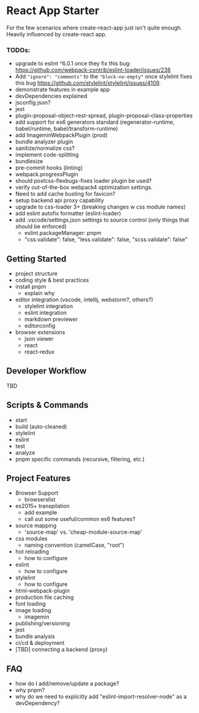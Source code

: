 # React App Starter
For the few scenarios where create-react-app just isn't quite enough. Heavily influenced by create-react app.

### TODOs:
- upgrade to eslint ^6.0.1 once they fix this bug: https://github.com/webpack-contrib/eslint-loader/issues/238
- Add `"ignore": "comments"` to the `"block-no-empty"` once stylelint fixes
this bug https://github.com/stylelint/stylelint/issues/4109.
- demonstrate features in example app
- devDependencies explained
- jsconfig.json?
- jest
- plugin-proposal-object-rest-spread, plugin-proposal-class-properties
- add support for es6 generators standard (regenerator-runtime, babel/runtime, babel/transform-runtime)
- add ImageminWebpackPlugin (prod)
- bundle analyzer plugin
- sanitize/normalize css?
- implement code-splitting
- bundlesize
- pre-commit hooks (linting)
- webpack.progressPlugin
- should postcss-flexbugs-fixes loader plugin be used?
- verify out-of-the-box webpack4 optimization settings.
- Need to add cache busting for favicon?
- setup backend api proxy capability
- upgrade to css-loader 3+ (breaking changes w css module names)
- add eslint autofix formatter (eslint-loader)
- add .vscode/settings.json settings to source control (only things that should be enforced)
    - eslint.packageManager: pnpm
    - "css.validate": false, "less.validate": false, "scss.validate": false"

## Getting Started
- project structure
- coding style & best practices
- install pnpm
    - explain why
- editor integration (vscode, intellij, webstorm?, others?)
    - stylelint integration
    - eslint integration
    - markdown previewer
    - editorconfig
- browser extensions
    - json viewer
    - react
    - react-redux

## Developer Workflow
TBD

## Scripts & Commands
- start
- build (auto-cleaned)
- stylelint
- eslint
- test
- analyze
- pnpm specific commands (recursive, filtering, etc.)

## Project Features
- Browser Support
    - browserslist
- es2015+ transpilation
    - add example
    - call out some useful/common es6 features?
- source mapping
    - 'source-map' vs. 'cheap-module-source-map'
- css modules
    - naming convention (camelCase, "root")
- hot reloading
    - how to configure
- eslint
    - how to configure
- stylelint
    - how to configure
- html-webpack-plugin
- production file caching
- font loading
- image loading
    - imagemin
- publishing/versioning
- jest
- bundle analysis
- ci/cd & deployment
- \[TBD\] connecting a backend (proxy)

## FAQ
- how do I add/remove/update a package?
- why pnpm?
- why do we need to explicitly add "eslint-import-resolver-node" as a devDependency?

